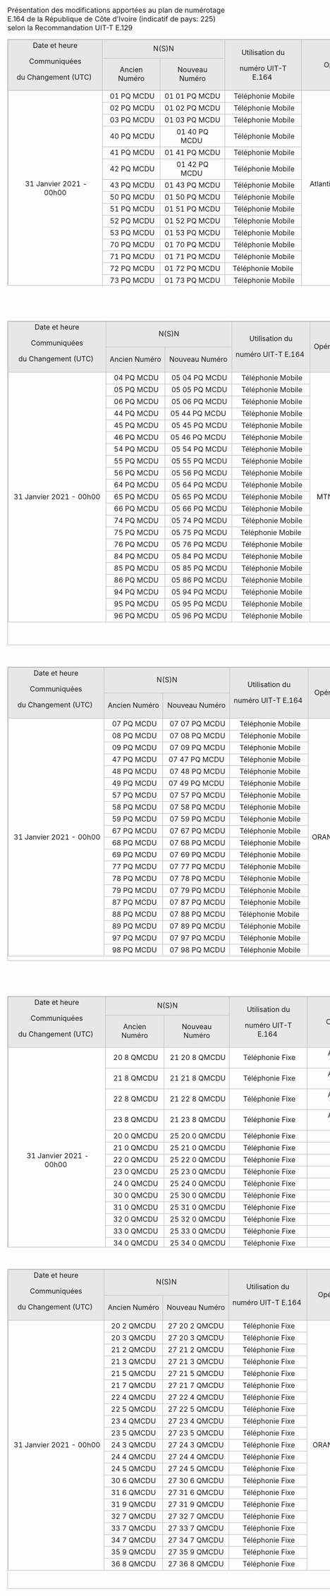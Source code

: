 
<p><span style="font-size: 12pt;">Présentation des modifications apportées au plan de numérotage E.164 de la République de Côte d’Ivoire (indicatif de pays: 225) selon la Recommandation UIT-T E.129</span></p>
<table style="border: 1px solid #bbbbbb; width: 851px; height: 559px; margin-left: auto; margin-right: auto;">
<tbody>
<tr>
<td rowspan="2" style="background-color: #e7e7e7; border: 1px solid #bbbbbb; text-align: center;">
<div><span style="font-size: 12pt;">Date et heure </span></div>
<p><span style="font-size: 12pt;">Communiquées </span></p>
<p><span style="font-size: 12pt;">du Changement (UTC)&nbsp;</span></p>
</td>
<td colspan="2" style="background-color: #e7e7e7; border: 1px solid #bbbbbb; text-align: center;"><span style="font-size: 12pt;">N(S)N</span></td>
<td rowspan="2" style="background-color: #e7e7e7; border: 1px solid #bbbbbb; text-align: center;">
<p><span style="font-size: 12pt;">Utilisation du </span></p>
<p><span style="font-size: 12pt;">numéro UIT-T E.164&nbsp;</span></p>
</td>
<td rowspan="2" style="background-color: #e7e7e7; border: 1px solid #bbbbbb; text-align: center;"><span style="font-size: 12pt;">Opérateur&nbsp;</span></td>
</tr>
<tr>
<td style="background-color: #e7e7e7; border: 1px solid #bbbbbb; text-align: center;"><span style="font-size: 12pt;">Ancien Numéro</span></td>
<td style="background-color: #e7e7e7; border: 1px solid #bbbbbb; text-align: center;"><span style="font-size: 12pt;">Nouveau Numéro</span></td>
</tr>
<tr>
<td rowspan="15" style="border: 1px solid #bbbbbb; text-align: center;">
<p><span style="font-size: 12pt;">&nbsp;31 Janvier 2021&nbsp;</span><span style="font-size: 12pt; background-color: inherit; color: inherit; caret-color: auto;">- 00h00</span></p>
</td>
<td style="border: 1px solid #bbbbbb; text-align: center;"><span style="font-size: 12pt;">&nbsp;01 PQ MCDU</span></td>
<td style="border: 1px solid #bbbbbb; text-align: center;"><span style="font-size: 12pt;">01 01 PQ MCDU</span></td>
<td style="border: 1px solid #bbbbbb; text-align: center;"><span style="font-size: 12pt;">&nbsp;Téléphonie Mobile</span></td>
<td rowspan="15" style="border: 1px solid #bbbbbb; text-align: center;"><span style="font-size: 12pt;">Atlantique Telecom CI&nbsp;</span></td>
</tr>
<tr>
<td style="border: 1px solid #bbbbbb; text-align: center;"><span style="font-size: 12pt;">&nbsp;02 PQ MCDU</span></td>
<td style="border: 1px solid #bbbbbb; text-align: center;"><span style="font-size: 12pt;">01 02 PQ MCDU</span></td>
<td style="border: 1px solid #bbbbbb; text-align: center;"><span style="font-size: 12pt;">&nbsp;Téléphonie Mobile</span></td>
</tr>
<tr>
<td style="border: 1px solid #bbbbbb; text-align: center;"><span style="font-size: 12pt;">&nbsp;03 PQ MCDU</span></td>
<td style="border: 1px solid #bbbbbb; text-align: center;"><span style="font-size: 12pt;">01 03 PQ MCDU</span></td>
<td style="border: 1px solid #bbbbbb; text-align: center;"><span style="font-size: 12pt;">&nbsp;Téléphonie Mobile</span></td>
</tr>
<tr>
<td style="border: 1px solid #bbbbbb; text-align: center;"><span style="font-size: 12pt;">&nbsp;40 PQ MCDU</span></td>
<td style="border: 1px solid #bbbbbb; text-align: center;"><span style="font-size: 12pt;">01 40 PQ MCDU&nbsp;</span></td>
<td style="border: 1px solid #bbbbbb; text-align: center;"><span style="font-size: 12pt;">&nbsp;Téléphonie Mobile</span></td>
</tr>
<tr>
<td style="border: 1px solid #bbbbbb; text-align: center;"><span style="font-size: 12pt;">&nbsp;41 PQ MCDU</span></td>
<td style="border: 1px solid #bbbbbb; text-align: center;"><span style="font-size: 12pt;">01 41 PQ MCDU</span></td>
<td style="border: 1px solid #bbbbbb; text-align: center;"><span style="font-size: 12pt;">&nbsp;Téléphonie Mobile</span></td>
</tr>
<tr>
<td style="border: 1px solid #bbbbbb; text-align: center;"><span style="font-size: 12pt;">&nbsp;42 PQ MCDU</span></td>
<td style="border: 1px solid #bbbbbb; text-align: center;"><span style="font-size: 12pt;">01 42 PQ MCDU&nbsp;</span></td>
<td style="border: 1px solid #bbbbbb; text-align: center;"><span style="font-size: 12pt;">&nbsp;Téléphonie Mobile</span></td>
</tr>
<tr>
<td style="border: 1px solid #bbbbbb; text-align: center;"><span style="font-size: 12pt;">&nbsp;43 PQ MCDU</span></td>
<td style="border: 1px solid #bbbbbb; text-align: center;"><span style="font-size: 12pt;">01 43 PQ MCDU</span></td>
<td style="border: 1px solid #bbbbbb; text-align: center;"><span style="font-size: 12pt;">&nbsp;Téléphonie Mobile</span></td>
</tr>
<tr>
<td style="border: 1px solid #bbbbbb; text-align: center;"><span style="font-size: 12pt;">&nbsp;50 PQ MCDU</span></td>
<td style="border: 1px solid #bbbbbb; text-align: center;"><span style="font-size: 12pt;">01 50 PQ MCDU</span></td>
<td style="border: 1px solid #bbbbbb; text-align: center;"><span style="font-size: 12pt;">&nbsp;Téléphonie Mobile</span></td>
</tr>
<tr>
<td style="border: 1px solid #bbbbbb; text-align: center;"><span style="font-size: 12pt;">&nbsp;51 PQ MCDU</span></td>
<td style="border: 1px solid #bbbbbb; text-align: center;"><span style="font-size: 12pt;">01 51 PQ MCDU</span></td>
<td style="border: 1px solid #bbbbbb; text-align: center;"><span style="font-size: 12pt;">&nbsp;Téléphonie Mobile</span></td>
</tr>
<tr>
<td style="border: 1px solid #bbbbbb; text-align: center;"><span style="font-size: 12pt;">&nbsp;52 PQ MCDU</span></td>
<td style="border: 1px solid #bbbbbb; text-align: center;"><span style="font-size: 12pt;">01 52 PQ MCDU</span></td>
<td style="border: 1px solid #bbbbbb; text-align: center;"><span style="font-size: 12pt;">&nbsp;Téléphonie Mobile</span></td>
</tr>
<tr>
<td style="border: 1px solid #bbbbbb; text-align: center;"><span style="font-size: 12pt;">&nbsp;53 PQ MCDU</span></td>
<td style="border: 1px solid #bbbbbb; text-align: center;"><span style="font-size: 12pt;">01 53 PQ MCDU</span></td>
<td style="border: 1px solid #bbbbbb; text-align: center;"><span style="font-size: 12pt;">&nbsp;Téléphonie Mobile</span></td>
</tr>
<tr>
<td style="border: 1px solid #bbbbbb; text-align: center;"><span style="font-size: 12pt;">&nbsp;70 PQ MCDU</span></td>
<td style="border: 1px solid #bbbbbb; text-align: center;"><span style="font-size: 12pt;">01 70 PQ MCDU</span></td>
<td style="border: 1px solid #bbbbbb; text-align: center;"><span style="font-size: 12pt;">&nbsp;Téléphonie Mobile</span></td>
</tr>
<tr>
<td style="border: 1px solid #bbbbbb; text-align: center;"><span style="font-size: 12pt;">&nbsp;71 PQ MCDU</span></td>
<td style="border: 1px solid #bbbbbb; text-align: center;"><span style="font-size: 12pt;">01 71 PQ MCDU</span></td>
<td style="border: 1px solid #bbbbbb; text-align: center;"><span style="font-size: 12pt;">&nbsp;Téléphonie Mobile</span></td>
</tr>
<tr>
<td style="border: 1px solid #bbbbbb; text-align: center;"><span style="font-size: 12pt;">&nbsp;72 PQ MCDU</span></td>
<td style="border: 1px solid #bbbbbb; text-align: center;"><span style="font-size: 12pt;">01 72 PQ MCDU</span></td>
<td style="border: 1px solid #bbbbbb; text-align: center;"><span style="font-size: 12pt;">&nbsp;Téléphonie Mobile&nbsp;</span></td>
</tr>
<tr>
<td style="border: 1px solid #bbbbbb; text-align: center;"><span style="font-size: 12pt;">&nbsp;73 PQ MCDU</span></td>
<td style="border: 1px solid #bbbbbb; text-align: center;"><span style="font-size: 12pt;">01 73 PQ MCDU</span></td>
<td style="border: 1px solid #bbbbbb; text-align: center;"><span style="font-size: 12pt;">&nbsp;Téléphonie Mobile</span></td>
</tr>
</tbody>
</table>
<p>&nbsp;<span style="font-size: 12pt;"></span></p>
 
<p>&nbsp;</p>
<table style="border: 1px solid #bbbbbb; width: 850px; height: 736px; margin-left: auto; margin-right: auto;">
<tbody>
<tr>
<td rowspan="2" style="background-color: #e7e7e7; border: 1px solid #bbbbbb; text-align: center;">
<div><span style="font-size: 12pt;">Date et heure </span></div>
<p><span style="font-size: 12pt;">Communiquées </span></p>
<p><span style="font-size: 12pt;">du Changement (UTC)&nbsp;</span></p>
</td>
<td colspan="2" style="background-color: #e7e7e7; border: 1px solid #bbbbbb; text-align: center;"><span style="font-size: 12pt;">N(S)N</span></td>
<td rowspan="2" style="background-color: #e7e7e7; border: 1px solid #bbbbbb; text-align: center;">
<p><span style="font-size: 12pt;">Utilisation du </span></p>
<p><span style="font-size: 12pt;">numéro UIT-T E.164&nbsp;</span></p>
</td>
<td rowspan="2" style="background-color: #e7e7e7; border: 1px solid #bbbbbb; text-align: center;"><span style="font-size: 12pt;">Opérateur&nbsp;</span></td>
</tr>
<tr>
<td style="background-color: #e7e7e7; border: 1px solid #bbbbbb; text-align: center;"><span style="font-size: 12pt;">Ancien Numéro</span></td>
<td style="background-color: #e7e7e7; border: 1px solid #bbbbbb; text-align: center;"><span style="font-size: 12pt;">Nouveau Numéro</span></td>
</tr>
<tr>
<td rowspan="21" style="border: 1px solid #bbbbbb; text-align: center;">
<p><span style="font-size: 12pt;">&nbsp;31 Janvier 2021&nbsp;</span><span style="font-size: 12pt; background-color: inherit; color: inherit; caret-color: auto;">- 00h00&nbsp;</span></p>
</td>
<td style="border: 1px solid #bbbbbb; text-align: center;"><span style="font-size: 12pt;">&nbsp;04 PQ MCDU</span></td>
<td style="border: 1px solid #bbbbbb; text-align: center;"><span style="font-size: 12pt;">&nbsp;05 04 PQ MCDU</span></td>
<td style="border: 1px solid #bbbbbb; text-align: center;"><span style="font-size: 12pt;">&nbsp;Téléphonie Mobile</span></td>
<td rowspan="21" style="border: 1px solid #bbbbbb; text-align: center;"><span style="font-size: 12pt;">MTN-CI&nbsp;</span></td>
</tr>
<tr>
<td style="border: 1px solid #bbbbbb; text-align: center;"><span style="font-size: 12pt;">&nbsp;05 PQ MCDU</span></td>
<td style="border: 1px solid #bbbbbb; text-align: center;"><span style="font-size: 12pt;">&nbsp;05 05 PQ MCDU</span></td>
<td style="border: 1px solid #bbbbbb; text-align: center;"><span style="font-size: 12pt;">&nbsp;Téléphonie Mobile</span></td>
</tr>
<tr>
<td style="border: 1px solid #bbbbbb; text-align: center;"><span style="font-size: 12pt;">&nbsp;06 PQ MCDU</span></td>
<td style="border: 1px solid #bbbbbb; text-align: center;"><span style="font-size: 12pt;">&nbsp;05 06 PQ MCDU</span></td>
<td style="border: 1px solid #bbbbbb; text-align: center;"><span style="font-size: 12pt;">&nbsp;Téléphonie Mobile</span></td>
</tr>
<tr>
<td style="border: 1px solid #bbbbbb; text-align: center;"><span style="font-size: 12pt;">&nbsp;44 PQ MCDU</span></td>
<td style="border: 1px solid #bbbbbb; text-align: center;"><span style="font-size: 12pt;">&nbsp;05 44 PQ MCDU&nbsp;</span></td>
<td style="border: 1px solid #bbbbbb; text-align: center;"><span style="font-size: 12pt;">&nbsp;Téléphonie Mobile</span></td>
</tr>
<tr>
<td style="border: 1px solid #bbbbbb; text-align: center;"><span style="font-size: 12pt;">&nbsp;45 PQ MCDU</span></td>
<td style="border: 1px solid #bbbbbb; text-align: center;"><span style="font-size: 12pt;">&nbsp;05 45 PQ MCDU</span></td>
<td style="border: 1px solid #bbbbbb; text-align: center;"><span style="font-size: 12pt;">&nbsp;Téléphonie Mobile</span></td>
</tr>
<tr>
<td style="border: 1px solid #bbbbbb; text-align: center;"><span style="font-size: 12pt;">&nbsp;46 PQ MCDU</span></td>
<td style="border: 1px solid #bbbbbb; text-align: center;"><span style="font-size: 12pt;">&nbsp;05 46 PQ MCDU&nbsp;</span></td>
<td style="border: 1px solid #bbbbbb; text-align: center;"><span style="font-size: 12pt;">&nbsp;Téléphonie Mobile</span></td>
</tr>
<tr>
<td style="border: 1px solid #bbbbbb; text-align: center;"><span style="font-size: 12pt;">&nbsp;54 PQ MCDU</span></td>
<td style="border: 1px solid #bbbbbb; text-align: center;"><span style="font-size: 12pt;">&nbsp;05 54 PQ MCDU</span></td>
<td style="border: 1px solid #bbbbbb; text-align: center;"><span style="font-size: 12pt;">&nbsp;Téléphonie Mobile</span></td>
</tr>
<tr>
<td style="border: 1px solid #bbbbbb; text-align: center;"><span style="font-size: 12pt;">&nbsp;55 PQ MCDU</span></td>
<td style="border: 1px solid #bbbbbb; text-align: center;"><span style="font-size: 12pt;">&nbsp;05 55 PQ MCDU</span></td>
<td style="border: 1px solid #bbbbbb; text-align: center;"><span style="font-size: 12pt;">&nbsp;Téléphonie Mobile</span></td>
</tr>
<tr>
<td style="border: 1px solid #bbbbbb; text-align: center;"><span style="font-size: 12pt;">&nbsp;56 PQ MCDU</span></td>
<td style="border: 1px solid #bbbbbb; text-align: center;"><span style="font-size: 12pt;">&nbsp;05 56 PQ MCDU</span></td>
<td style="border: 1px solid #bbbbbb; text-align: center;"><span style="font-size: 12pt;">&nbsp;Téléphonie Mobile</span></td>
</tr>
<tr>
<td style="border: 1px solid #bbbbbb; text-align: center;"><span style="font-size: 12pt;">&nbsp;64 PQ MCDU</span></td>
<td style="border: 1px solid #bbbbbb; text-align: center;"><span style="font-size: 12pt;">&nbsp;05 64 PQ MCDU</span></td>
<td style="border: 1px solid #bbbbbb; text-align: center;"><span style="font-size: 12pt;">&nbsp;Téléphonie Mobile</span></td>
</tr>
<tr>
<td style="border: 1px solid #bbbbbb; text-align: center;"><span style="font-size: 12pt;">&nbsp;65 PQ MCDU</span></td>
<td style="border: 1px solid #bbbbbb; text-align: center;"><span style="font-size: 12pt;">&nbsp;05 65 PQ MCDU</span></td>
<td style="border: 1px solid #bbbbbb; text-align: center;"><span style="font-size: 12pt;">&nbsp;Téléphonie Mobile</span></td>
</tr>
<tr>
<td style="border: 1px solid #bbbbbb; text-align: center;"><span style="font-size: 12pt;">&nbsp;66 PQ MCDU</span></td>
<td style="border: 1px solid #bbbbbb; text-align: center;"><span style="font-size: 12pt;">&nbsp;05 66 PQ MCDU</span></td>
<td style="border: 1px solid #bbbbbb; text-align: center;"><span style="font-size: 12pt;">&nbsp;Téléphonie Mobile</span></td>
</tr>
<tr>
<td style="border: 1px solid #bbbbbb; text-align: center;"><span style="font-size: 12pt;">&nbsp;74 PQ MCDU</span></td>
<td style="border: 1px solid #bbbbbb; text-align: center;"><span style="font-size: 12pt;">&nbsp;05 74 PQ MCDU</span></td>
<td style="border: 1px solid #bbbbbb; text-align: center;"><span style="font-size: 12pt;">&nbsp;Téléphonie Mobile</span></td>
</tr>
<tr>
<td style="border: 1px solid #bbbbbb; text-align: center;"><span style="font-size: 12pt;">&nbsp;75 PQ MCDU</span></td>
<td style="border: 1px solid #bbbbbb; text-align: center;"><span style="font-size: 12pt;">&nbsp;05 75 PQ MCDU</span></td>
<td style="border: 1px solid #bbbbbb; text-align: center;"><span style="font-size: 12pt;">&nbsp;Téléphonie Mobile&nbsp;</span></td>
</tr>
<tr>
<td style="border: 1px solid #bbbbbb; text-align: center;"><span style="font-size: 12pt;">&nbsp;76 PQ MCDU</span></td>
<td style="border: 1px solid #bbbbbb; text-align: center;"><span style="font-size: 12pt;">&nbsp;05 76 PQ MCDU</span></td>
<td style="border: 1px solid #bbbbbb; text-align: center;"><span style="font-size: 12pt;">&nbsp;Téléphonie Mobile</span></td>
</tr>
<tr>
<td style="border: 1px solid #bbbbbb; text-align: center;">&nbsp;<span style="font-size: 12pt;">84 PQ MCDU</span></td>
<td style="border: 1px solid #bbbbbb; text-align: center;"><span style="font-size: 12pt;">&nbsp;05 84 PQ MCDU</span></td>
<td style="border: 1px solid #bbbbbb; text-align: center;">&nbsp;<span style="font-size: 12pt;">Téléphonie Mobile</span></td>
</tr>
<tr>
<td style="border: 1px solid #bbbbbb; text-align: center;"><span style="font-size: 12pt;">&nbsp;85 PQ MCDU</span></td>
<td style="border: 1px solid #bbbbbb; text-align: center;"><span style="font-size: 12pt;">&nbsp;05 85 PQ MCDU</span></td>
<td style="border: 1px solid #bbbbbb; text-align: center;">&nbsp;<span style="font-size: 12pt;">Téléphonie Mobile</span></td>
</tr>
<tr>
<td style="border: 1px solid #bbbbbb; text-align: center;"><span style="font-size: 12pt;">&nbsp;86 PQ MCDU</span></td>
<td style="border: 1px solid #bbbbbb; text-align: center;"><span style="font-size: 12pt;">&nbsp;05 86 PQ MCDU</span></td>
<td style="border: 1px solid #bbbbbb; text-align: center;">&nbsp;<span style="font-size: 12pt;">Téléphonie Mobile</span></td>
</tr>
<tr>
<td style="border: 1px solid #bbbbbb; text-align: center;"><span style="font-size: 12pt;">&nbsp;94 PQ MCDU</span></td>
<td style="border: 1px solid #bbbbbb; text-align: center;"><span style="font-size: 12pt;">&nbsp;05 94 PQ MCDU</span></td>
<td style="border: 1px solid #bbbbbb; text-align: center;">&nbsp;<span style="font-size: 12pt;">Téléphonie Mobile</span></td>
</tr>
<tr>
<td style="border: 1px solid #bbbbbb; text-align: center;"><span style="font-size: 12pt;">&nbsp;95 PQ MCDU</span></td>
<td style="border: 1px solid #bbbbbb; text-align: center;"><span style="font-size: 12pt;">&nbsp;05 95 PQ MCDU</span></td>
<td style="border: 1px solid #bbbbbb; text-align: center;">&nbsp;<span style="font-size: 12pt;">Téléphonie Mobile</span></td>
</tr>
<tr>
<td style="border: 1px solid #bbbbbb; text-align: center;"><span style="font-size: 12pt;">&nbsp;96 PQ MCDU</span></td>
<td style="border: 1px solid #bbbbbb; text-align: center;"><span style="font-size: 12pt;">&nbsp;05 96 PQ MCDU</span></td>
<td style="border: 1px solid #bbbbbb; text-align: center;">&nbsp;<span style="font-size: 12pt;">Téléphonie Mobile</span></td>
</tr>
</tbody>
</table>
<p>&nbsp;&nbsp;</p>
<p><span style="font-size: 12pt;"></span></p>
<table style="border: 1px solid #bbbbbb; width: 851px; height: 667px; margin-left: auto; margin-right: auto;">
<tbody>
<tr>
<td rowspan="2" style="background-color: #e7e7e7; border: 1px solid #bbbbbb; text-align: center;">
<div><span style="font-size: 12pt;">Date et heure </span></div>
<p><span style="font-size: 12pt;">Communiquées </span></p>
<p><span style="font-size: 12pt;">du Changement (UTC)&nbsp;</span></p>
</td>
<td colspan="2" style="background-color: #e7e7e7; border: 1px solid #bbbbbb; text-align: center;"><span style="font-size: 12pt;">N(S)N</span></td>
<td rowspan="2" style="background-color: #e7e7e7; border: 1px solid #bbbbbb; text-align: center;">
<p><span style="font-size: 12pt;">Utilisation du </span></p>
<p><span style="font-size: 12pt;">numéro UIT-T E.164&nbsp;</span></p>
</td>
<td rowspan="2" style="background-color: #e7e7e7; border: 1px solid #bbbbbb; text-align: center;"><span style="font-size: 12pt;">Opérateur&nbsp;</span></td>
</tr>
<tr>
<td style="background-color: #e7e7e7; border: 1px solid #bbbbbb; text-align: center;"><span style="font-size: 12pt;">Ancien Numéro</span></td>
<td style="background-color: #e7e7e7; border: 1px solid #bbbbbb; text-align: center;"><span style="font-size: 12pt;">Nouveau Numéro</span></td>
</tr>
<tr>
<td rowspan="20" style="border: 1px solid #bbbbbb; text-align: center;">
<p><span style="font-size: 12pt;">&nbsp;31 Janvier 2021&nbsp;</span><span style="font-size: 12pt; background-color: inherit; color: inherit; caret-color: auto;">- 00h00</span></p>
</td>
<td style="border: 1px solid #bbbbbb; text-align: center;"><span style="font-size: 12pt;">&nbsp;07 PQ MCDU</span></td>
<td style="border: 1px solid #bbbbbb; text-align: center;"><span style="font-size: 12pt;">&nbsp;07 07 PQ MCDU</span></td>
<td style="border: 1px solid #bbbbbb; text-align: center;"><span style="font-size: 12pt;">&nbsp;Téléphonie Mobile</span></td>
<td rowspan="20" style="border: 1px solid #bbbbbb; text-align: center;"><span style="font-size: 12pt;">ORANGE CI&nbsp;</span></td>
</tr>
<tr>
<td style="border: 1px solid #bbbbbb; text-align: center;"><span style="font-size: 12pt;">&nbsp;08 PQ MCDU</span></td>
<td style="border: 1px solid #bbbbbb; text-align: center;"><span style="font-size: 12pt;">&nbsp;07 08 PQ MCDU</span></td>
<td style="border: 1px solid #bbbbbb; text-align: center;"><span style="font-size: 12pt;">&nbsp;Téléphonie Mobile</span></td>
</tr>
<tr>
<td style="border: 1px solid #bbbbbb; text-align: center;"><span style="font-size: 12pt;">&nbsp;09 PQ MCDU</span></td>
<td style="border: 1px solid #bbbbbb; text-align: center;"><span style="font-size: 12pt;">&nbsp;07 09 PQ MCDU</span></td>
<td style="border: 1px solid #bbbbbb; text-align: center;"><span style="font-size: 12pt;">&nbsp;Téléphonie Mobile</span></td>
</tr>
<tr>
<td style="border: 1px solid #bbbbbb; text-align: center;"><span style="font-size: 12pt;">&nbsp;47 PQ MCDU</span></td>
<td style="border: 1px solid #bbbbbb; text-align: center;"><span style="font-size: 12pt;">&nbsp;07 47 PQ MCDU&nbsp;</span></td>
<td style="border: 1px solid #bbbbbb; text-align: center;"><span style="font-size: 12pt;">&nbsp;Téléphonie Mobile</span></td>
</tr>
<tr>
<td style="border: 1px solid #bbbbbb; text-align: center;"><span style="font-size: 12pt;">&nbsp;48 PQ MCDU</span></td>
<td style="border: 1px solid #bbbbbb; text-align: center;"><span style="font-size: 12pt;">&nbsp;07 48 PQ MCDU</span></td>
<td style="border: 1px solid #bbbbbb; text-align: center;"><span style="font-size: 12pt;">&nbsp;Téléphonie Mobile</span></td>
</tr>
<tr>
<td style="border: 1px solid #bbbbbb; text-align: center;"><span style="font-size: 12pt;">&nbsp;49 PQ MCDU</span></td>
<td style="border: 1px solid #bbbbbb; text-align: center;"><span style="font-size: 12pt;">&nbsp;07 49 PQ MCDU&nbsp;</span></td>
<td style="border: 1px solid #bbbbbb; text-align: center;"><span style="font-size: 12pt;">&nbsp;Téléphonie Mobile</span></td>
</tr>
<tr>
<td style="border: 1px solid #bbbbbb; text-align: center;"><span style="font-size: 12pt;">&nbsp;57 PQ MCDU</span></td>
<td style="border: 1px solid #bbbbbb; text-align: center;"><span style="font-size: 12pt;">&nbsp;07 57 PQ MCDU</span></td>
<td style="border: 1px solid #bbbbbb; text-align: center;"><span style="font-size: 12pt;">&nbsp;Téléphonie Mobile</span></td>
</tr>
<tr>
<td style="border: 1px solid #bbbbbb; text-align: center;"><span style="font-size: 12pt;">&nbsp;58 PQ MCDU</span></td>
<td style="border: 1px solid #bbbbbb; text-align: center;"><span style="font-size: 12pt;">&nbsp;07 58 PQ MCDU</span></td>
<td style="border: 1px solid #bbbbbb; text-align: center;"><span style="font-size: 12pt;">&nbsp;Téléphonie Mobile</span></td>
</tr>
<tr>
<td style="border: 1px solid #bbbbbb; text-align: center;"><span style="font-size: 12pt;">&nbsp;59 PQ MCDU</span></td>
<td style="border: 1px solid #bbbbbb; text-align: center;"><span style="font-size: 12pt;">&nbsp;07 59 PQ MCDU</span></td>
<td style="border: 1px solid #bbbbbb; text-align: center;"><span style="font-size: 12pt;">&nbsp;Téléphonie Mobile</span></td>
</tr>
<tr>
<td style="border: 1px solid #bbbbbb; text-align: center;"><span style="font-size: 12pt;">&nbsp;67 PQ MCDU</span></td>
<td style="border: 1px solid #bbbbbb; text-align: center;"><span style="font-size: 12pt;">&nbsp;07 67 PQ MCDU</span></td>
<td style="border: 1px solid #bbbbbb; text-align: center;"><span style="font-size: 12pt;">&nbsp;Téléphonie Mobile</span></td>
</tr>
<tr>
<td style="border: 1px solid #bbbbbb; text-align: center;"><span style="font-size: 12pt;">&nbsp;68 PQ MCDU</span></td>
<td style="border: 1px solid #bbbbbb; text-align: center;"><span style="font-size: 12pt;">&nbsp;07 68 PQ MCDU</span></td>
<td style="border: 1px solid #bbbbbb; text-align: center;"><span style="font-size: 12pt;">&nbsp;Téléphonie Mobile</span></td>
</tr>
<tr>
<td style="border: 1px solid #bbbbbb; text-align: center;"><span style="font-size: 12pt;">&nbsp;69 PQ MCDU</span></td>
<td style="border: 1px solid #bbbbbb; text-align: center;"><span style="font-size: 12pt;">&nbsp;07 69 PQ MCDU</span></td>
<td style="border: 1px solid #bbbbbb; text-align: center;"><span style="font-size: 12pt;">&nbsp;Téléphonie Mobile</span></td>
</tr>
<tr>
<td style="border: 1px solid #bbbbbb; text-align: center;"><span style="font-size: 12pt;">&nbsp;77 PQ MCDU</span></td>
<td style="border: 1px solid #bbbbbb; text-align: center;"><span style="font-size: 12pt;">&nbsp;07 77 PQ MCDU</span></td>
<td style="border: 1px solid #bbbbbb; text-align: center;"><span style="font-size: 12pt;">&nbsp;Téléphonie Mobile</span></td>
</tr>
<tr>
<td style="border: 1px solid #bbbbbb; text-align: center;"><span style="font-size: 12pt;">&nbsp;78 PQ MCDU</span></td>
<td style="border: 1px solid #bbbbbb; text-align: center;"><span style="font-size: 12pt;">&nbsp;07 78 PQ MCDU</span></td>
<td style="border: 1px solid #bbbbbb; text-align: center;"><span style="font-size: 12pt;">&nbsp;Téléphonie Mobile</span></td>
</tr>
<tr>
<td style="border: 1px solid #bbbbbb; text-align: center;"><span style="font-size: 12pt;">&nbsp;79 PQ MCDU</span></td>
<td style="border: 1px solid #bbbbbb; text-align: center;"><span style="font-size: 12pt;">&nbsp;07 79 PQ MCDU</span></td>
<td style="border: 1px solid #bbbbbb; text-align: center;"><span style="font-size: 12pt;">&nbsp;Téléphonie Mobile</span></td>
</tr>
<tr>
<td style="border: 1px solid #bbbbbb; text-align: center;"><span style="font-size: 12pt;">&nbsp;87 PQ MCDU</span></td>
<td style="border: 1px solid #bbbbbb; text-align: center;"><span style="font-size: 12pt;">&nbsp;07 87 PQ MCDU</span></td>
<td style="border: 1px solid #bbbbbb; text-align: center;"><span style="font-size: 12pt;">&nbsp;Téléphonie Mobile</span></td>
</tr>
<tr>
<td style="border: 1px solid #bbbbbb; text-align: center;"><span style="font-size: 12pt;">&nbsp;88 PQ MCDU</span></td>
<td style="border: 1px solid #bbbbbb; text-align: center;"><span style="font-size: 12pt;">&nbsp;07 88 PQ MCDU</span></td>
<td style="border: 1px solid #bbbbbb; text-align: center;"><span style="font-size: 12pt;">&nbsp;Téléphonie Mobile&nbsp;</span></td>
</tr>
<tr>
<td style="border: 1px solid #bbbbbb; text-align: center;"><span style="font-size: 12pt;">&nbsp;89 PQ MCDU</span></td>
<td style="border: 1px solid #bbbbbb; text-align: center;"><span style="font-size: 12pt;">&nbsp;07 89 PQ MCDU</span></td>
<td style="border: 1px solid #bbbbbb; text-align: center;"><span style="font-size: 12pt;">&nbsp;Téléphonie Mobile</span></td>
</tr>
<tr>
<td style="border: 1px solid #bbbbbb; text-align: center;">&nbsp;<span style="font-size: 12pt;">97 PQ MCDU</span></td>
<td style="border: 1px solid #bbbbbb; text-align: center;"><span style="font-size: 12pt;">&nbsp;07 97 PQ MCDU</span></td>
<td style="border: 1px solid #bbbbbb; text-align: center;">&nbsp;<span style="font-size: 12pt;">Téléphonie Mobile</span></td>
</tr>
<tr>
<td style="border: 1px solid #bbbbbb; text-align: center;"><span style="font-size: 12pt;">&nbsp;98 PQ MCDU</span></td>
<td style="border: 1px solid #bbbbbb; text-align: center;"><span style="font-size: 12pt;">&nbsp;07 98 PQ MCDU</span></td>
<td style="border: 1px solid #bbbbbb; text-align: center;">&nbsp;<span style="font-size: 12pt;">Téléphonie Mobile</span></td>
</tr>
</tbody>
</table>
<p>&nbsp;</p>
<p>&nbsp;</p>
<p><span style="font-size: 12pt;"></span></p>
<table style="border: 1px solid #bbbbbb; width: 847px; height: 570px; margin-left: auto; margin-right: auto;">
<tbody>
<tr>
<td rowspan="2" style="background-color: #e7e7e7; border: 1px solid #bbbbbb; text-align: center;">
<div><span style="font-size: 12pt;">Date et heure </span></div>
<p><span style="font-size: 12pt;">Communiquées </span></p>
<p><span style="font-size: 12pt;">du Changement (UTC)&nbsp;</span></p>
</td>
<td colspan="2" style="background-color: #e7e7e7; border: 1px solid #bbbbbb; text-align: center;"><span style="font-size: 12pt;">N(S)N</span></td>
<td rowspan="2" style="background-color: #e7e7e7; border: 1px solid #bbbbbb; text-align: center;">
<p><span style="font-size: 12pt;">Utilisation du </span></p>
<p><span style="font-size: 12pt;">numéro UIT-T E.164&nbsp;</span></p>
</td>
<td rowspan="2" style="background-color: #e7e7e7; border: 1px solid #bbbbbb; text-align: center;"><span style="font-size: 12pt;">Opérateur&nbsp;</span></td>
</tr>
<tr>
<td style="background-color: #e7e7e7; border: 1px solid #bbbbbb; text-align: center;"><span style="font-size: 12pt;">Ancien Numéro</span></td>
<td style="background-color: #e7e7e7; border: 1px solid #bbbbbb; text-align: center;"><span style="font-size: 12pt;">Nouveau Numéro</span></td>
</tr>
<tr>
<td rowspan="16" style="border: 1px solid #bbbbbb; text-align: center;">
<p><span style="font-size: 12pt;">&nbsp;31 Janvier 2021&nbsp;</span><span style="font-size: 12pt; background-color: inherit; color: inherit; caret-color: auto;">- 00h00&nbsp;</span></p>
</td>
<td style="border: 1px solid #bbbbbb; text-align: center;"><span style="font-size: 12pt;">&nbsp;20 8 QMCDU</span></td>
<td style="border: 1px solid #bbbbbb; text-align: center;"><span style="font-size: 12pt;">&nbsp;21 20 8 QMCDU</span></td>
<td style="border: 1px solid #bbbbbb; text-align: center;"><span style="font-size: 12pt;">&nbsp;Téléphonie Fixe</span></td>
<td style="border: 1px solid #bbbbbb; text-align: center;"><span style="font-size: 12pt;">&nbsp;Atlantique Telecom </span></td>
</tr>
<tr>
<td style="border: 1px solid #bbbbbb; text-align: center;"><span style="font-size: 12pt;">&nbsp;21 8 QMCDU</span></td>
<td style="border: 1px solid #bbbbbb; text-align: center;"><span style="font-size: 12pt;">&nbsp;21 21 8 QMCDU</span></td>
<td style="border: 1px solid #bbbbbb; text-align: center;"><span style="font-size: 12pt;">&nbsp;Téléphonie Fixe</span></td>
<td style="border: 1px solid #bbbbbb; text-align: center;"><span style="font-size: 12pt;">&nbsp;Atlantique Telecom</span></td>
</tr>
<tr>
<td style="border: 1px solid #bbbbbb; text-align: center;"><span style="font-size: 12pt;">&nbsp;22 8 QMCDU</span></td>
<td style="border: 1px solid #bbbbbb; text-align: center;"><span style="font-size: 12pt;">&nbsp;21 22 8 QMCDU</span></td>
<td style="border: 1px solid #bbbbbb; text-align: center;"><span style="font-size: 12pt;">&nbsp;Téléphonie Fixe</span></td>
<td style="border: 1px solid #bbbbbb; text-align: center;"><span style="font-size: 12pt;">&nbsp;Atlantique Telecom</span></td>
</tr>
<tr>
<td style="border: 1px solid #bbbbbb; text-align: center;"><span style="font-size: 12pt;">&nbsp;23 8 QMCDU</span></td>
<td style="border: 1px solid #bbbbbb; text-align: center;"><span style="font-size: 12pt;">&nbsp;21 23 8 QMCDU </span></td>
<td style="border: 1px solid #bbbbbb; text-align: center;"><span style="font-size: 12pt;">&nbsp;Téléphonie Fixe</span></td>
<td style="border: 1px solid #bbbbbb; text-align: center;"><span style="font-size: 12pt;">&nbsp;Atlantique Telecom</span></td>
</tr>
<tr>
<td style="border: 1px solid #bbbbbb; text-align: center;"><span style="font-size: 12pt;">&nbsp;20 0 QMCDU</span></td>
<td style="border: 1px solid #bbbbbb; text-align: center;"><span style="font-size: 12pt;">&nbsp;25 20 0 QMCDU</span></td>
<td style="border: 1px solid #bbbbbb; text-align: center;"><span style="font-size: 12pt;">&nbsp;Téléphonie Fixe</span></td>
<td style="border: 1px solid #bbbbbb; text-align: center;"><span style="font-size: 12pt;">&nbsp;MTN-CI</span></td>
</tr>
<tr>
<td style="border: 1px solid #bbbbbb; text-align: center;"><span style="font-size: 12pt;">&nbsp;21 0 QMCDU</span></td>
<td style="border: 1px solid #bbbbbb; text-align: center;"><span style="font-size: 12pt;">&nbsp;25 21 0 QMCDU </span></td>
<td style="border: 1px solid #bbbbbb; text-align: center;"><span style="font-size: 12pt;">&nbsp;Téléphonie Fixe</span></td>
<td style="border: 1px solid #bbbbbb; text-align: center;"><span style="font-size: 12pt;">&nbsp;MTN-CI</span></td>
</tr>
<tr>
<td style="border: 1px solid #bbbbbb; text-align: center;"><span style="font-size: 12pt;">&nbsp;22 0 QMCDU</span></td>
<td style="border: 1px solid #bbbbbb; text-align: center;"><span style="font-size: 12pt;">&nbsp;25 22 0 QMCDU</span></td>
<td style="border: 1px solid #bbbbbb; text-align: center;"><span style="font-size: 12pt;">&nbsp;Téléphonie Fixe</span></td>
<td style="border: 1px solid #bbbbbb; text-align: center;"><span style="font-size: 12pt;">&nbsp;MTN-CI</span></td>
</tr>
<tr>
<td style="border: 1px solid #bbbbbb; text-align: center;"><span style="font-size: 12pt;">&nbsp;23 0 QMCDU</span></td>
<td style="border: 1px solid #bbbbbb; text-align: center;"><span style="font-size: 12pt;">&nbsp;25 23 0 QMCDU</span></td>
<td style="border: 1px solid #bbbbbb; text-align: center;"><span style="font-size: 12pt;">&nbsp;Téléphonie Fixe</span></td>
<td style="border: 1px solid #bbbbbb; text-align: center;"><span style="font-size: 12pt;">&nbsp;MTN-CI</span></td>
</tr>
<tr>
<td style="border: 1px solid #bbbbbb; text-align: center;"><span style="font-size: 12pt;">&nbsp;24 0 QMCDU</span></td>
<td style="border: 1px solid #bbbbbb; text-align: center;"><span style="font-size: 12pt;">&nbsp;25 24 0 QMCDU</span></td>
<td style="border: 1px solid #bbbbbb; text-align: center;"><span style="font-size: 12pt;">&nbsp;Téléphonie Fixe</span></td>
<td style="border: 1px solid #bbbbbb; text-align: center;"><span style="font-size: 12pt;">&nbsp;MTN-CI</span></td>
</tr>
<tr>
<td style="border: 1px solid #bbbbbb; text-align: center;"><span style="font-size: 12pt;">&nbsp;30 0 QMCDU</span></td>
<td style="border: 1px solid #bbbbbb; text-align: center;"><span style="font-size: 12pt;">&nbsp;25 30 0 QMCDU</span></td>
<td style="border: 1px solid #bbbbbb; text-align: center;"><span style="font-size: 12pt;">&nbsp;Téléphonie Fixe</span></td>
<td style="border: 1px solid #bbbbbb; text-align: center;"><span style="font-size: 12pt;">&nbsp;MTN-CI</span></td>
</tr>
<tr>
<td style="border: 1px solid #bbbbbb; text-align: center;"><span style="font-size: 12pt;">&nbsp;31 0 QMCDU</span></td>
<td style="border: 1px solid #bbbbbb; text-align: center;"><span style="font-size: 12pt;">&nbsp;25 31 0 QMCDU</span></td>
<td style="border: 1px solid #bbbbbb; text-align: center;"><span style="font-size: 12pt;">&nbsp;Téléphonie Fixe</span></td>
<td style="border: 1px solid #bbbbbb; text-align: center;"><span style="font-size: 12pt;">&nbsp;MTN-CI</span></td>
</tr>
<tr>
<td style="border: 1px solid #bbbbbb; text-align: center;"><span style="font-size: 12pt;">&nbsp;32 0 QMCDU</span></td>
<td style="border: 1px solid #bbbbbb; text-align: center;"><span style="font-size: 12pt;">&nbsp;25 32 0 QMCDU</span></td>
<td style="border: 1px solid #bbbbbb; text-align: center;"><span style="font-size: 12pt;">&nbsp;Téléphonie Fixe</span></td>
<td style="border: 1px solid #bbbbbb; text-align: center;"><span style="font-size: 12pt;">&nbsp;MTN-CI</span></td>
</tr>
<tr>
<td style="border: 1px solid #bbbbbb; text-align: center;"><span style="font-size: 12pt;">&nbsp;33 0 QMCDU</span></td>
<td style="border: 1px solid #bbbbbb; text-align: center;"><span style="font-size: 12pt;">&nbsp;25 33 0 QMCDU</span></td>
<td style="border: 1px solid #bbbbbb; text-align: center;"><span style="font-size: 12pt;">&nbsp;Téléphonie Fixe</span></td>
<td style="border: 1px solid #bbbbbb; text-align: center;"><span style="font-size: 12pt;">&nbsp;MTN-CI</span></td>
</tr>
<tr>
<td style="border: 1px solid #bbbbbb; text-align: center;"><span style="font-size: 12pt;">&nbsp;34 0 QMCDU</span></td>
<td style="border: 1px solid #bbbbbb; text-align: center;"><span style="font-size: 12pt;">&nbsp;25 34 0 QMCDU</span></td>
<td style="border: 1px solid #bbbbbb; text-align: center;"><span style="font-size: 12pt;">&nbsp;Téléphonie Fixe</span></td>
<td style="border: 1px solid #bbbbbb; text-align: center;"><span style="font-size: 12pt;">&nbsp;MTN-CI</span></td>
</tr>
<tr>
<td style="border: 1px solid #bbbbbb; text-align: center;"><span style="font-size: 12pt;">&nbsp;35 0 QMCDU</span></td>
<td style="border: 1px solid #bbbbbb; text-align: center;"><span style="font-size: 12pt;">&nbsp;25 35 0 QMCDU</span></td>
<td style="border: 1px solid #bbbbbb; text-align: center;"><span style="font-size: 12pt;">&nbsp;Téléphonie Fixe</span></td>
<td style="border: 1px solid #bbbbbb; text-align: center;"><span style="font-size: 12pt;">&nbsp;MTN-CI</span></td>
</tr>
<tr>
<td style="border: 1px solid #bbbbbb; text-align: center;"><span style="font-size: 12pt;">&nbsp;36 0 QMCDU</span></td>
<td style="border: 1px solid #bbbbbb; text-align: center;"><span style="font-size: 12pt;">&nbsp;25 36 0 QMCDU</span></td>
<td style="border: 1px solid #bbbbbb; text-align: center;"><span style="font-size: 12pt;">&nbsp;Téléphonie Fixe</span></td>
<td style="border: 1px solid #bbbbbb; text-align: center;"><span style="font-size: 12pt;">&nbsp;MTN-CI</span></td>
</tr>
</tbody>
</table>
<p>&nbsp;&nbsp;&nbsp;</p>
<p><span style="font-size: 12pt;"></span></p>
<table style="border: 1px solid #bbbbbb; width: 846px; height: 726px; margin-left: auto; margin-right: auto;">
<tbody>
<tr>
<td rowspan="2" style="background-color: #e7e7e7; border: 1px solid #bbbbbb; text-align: center;">
<div><span style="font-size: 12pt;">Date et heure </span></div>
<p><span style="font-size: 12pt;">Communiquées </span></p>
<p><span style="font-size: 12pt;">du Changement (UTC)&nbsp;</span></p>
</td>
<td colspan="2" style="background-color: #e7e7e7; border: 1px solid #bbbbbb; text-align: center;"><span style="font-size: 12pt;">N(S)N</span></td>
<td rowspan="2" style="background-color: #e7e7e7; border: 1px solid #bbbbbb; text-align: center;">
<p><span style="font-size: 12pt;">Utilisation du </span></p>
<p><span style="font-size: 12pt;">numéro UIT-T E.164&nbsp;</span></p>
</td>
<td rowspan="2" style="background-color: #e7e7e7; border: 1px solid #bbbbbb; text-align: center;"><span style="font-size: 12pt;">Opérateur&nbsp;</span></td>
</tr>
<tr>
<td style="background-color: #e7e7e7; border: 1px solid #bbbbbb; text-align: center;"><span style="font-size: 12pt;">Ancien Numéro</span></td>
<td style="background-color: #e7e7e7; border: 1px solid #bbbbbb; text-align: center;"><span style="font-size: 12pt;">Nouveau Numéro</span></td>
</tr>
<tr>
<td rowspan="21" style="border: 1px solid #bbbbbb; text-align: center;">
<p><span style="font-size: 12pt;">&nbsp;31 Janvier 2021&nbsp;</span><span style="font-size: 12pt; background-color: inherit; color: inherit; caret-color: auto;">- 00h00</span></p>
</td>
<td style="border: 1px solid #bbbbbb; text-align: center;"><span style="font-size: 12pt;">20 2 QMCDU</span></td>
<td style="border: 1px solid #bbbbbb; text-align: center;"><span style="font-size: 12pt;">27 20 2 QMCDU</span></td>
<td style="border: 1px solid #bbbbbb; text-align: center;"><span style="font-size: 12pt;">&nbsp;Téléphonie Fixe</span></td>
<td rowspan="21" style="border: 1px solid #bbbbbb; text-align: center;"><span style="font-size: 12pt;">&nbsp;<span style="font-size: 12pt;">ORANGE CI</span></span><span style="font-size: 12pt;"></span><span style="font-size: 12pt;"></span>&nbsp;&nbsp;&nbsp;&nbsp;&nbsp;</td>
</tr>
<tr>
<td style="border: 1px solid #bbbbbb; text-align: center;"><span style="font-size: 12pt;">20 3 QMCDU</span></td>
<td style="border: 1px solid #bbbbbb; text-align: center;"><span style="font-size: 12pt;">27 20 3 QMCDU</span></td>
<td style="border: 1px solid #bbbbbb; text-align: center;"><span style="font-size: 12pt;">&nbsp;Téléphonie Fixe</span></td>
</tr>
<tr>
<td style="border: 1px solid #bbbbbb; text-align: center;"><span style="font-size: 12pt;">21 2 QMCDU</span></td>
<td style="border: 1px solid #bbbbbb; text-align: center;"><span style="font-size: 12pt;">27 21 2 QMCDU</span></td>
<td style="border: 1px solid #bbbbbb; text-align: center;"><span style="font-size: 12pt;">&nbsp;Téléphonie Fixe</span></td>
</tr>
<tr>
<td style="border: 1px solid #bbbbbb; text-align: center;"><span style="font-size: 12pt;">21 3 QMCDU</span></td>
<td style="border: 1px solid #bbbbbb; text-align: center;"><span style="font-size: 12pt;">27 21 3 QMCDU</span></td>
<td style="border: 1px solid #bbbbbb; text-align: center;"><span style="font-size: 12pt;">&nbsp;Téléphonie Fixe</span></td>
</tr>
<tr>
<td style="border: 1px solid #bbbbbb; text-align: center;"><span style="font-size: 12pt;">21 5 QMCDU</span></td>
<td style="border: 1px solid #bbbbbb; text-align: center;"><span style="font-size: 12pt;">27 21 5 QMCDU</span></td>
<td style="border: 1px solid #bbbbbb; text-align: center;"><span style="font-size: 12pt;">&nbsp;Téléphonie Fixe</span></td>
</tr>
<tr>
<td style="border: 1px solid #bbbbbb; text-align: center;"><span style="font-size: 12pt;">21 7 QMCDU</span></td>
<td style="border: 1px solid #bbbbbb; text-align: center;"><span style="font-size: 12pt;">27 21 7 QMCDU</span></td>
<td style="border: 1px solid #bbbbbb; text-align: center;"><span style="font-size: 12pt;">&nbsp;Téléphonie Fixe</span></td>
</tr>
<tr>
<td style="border: 1px solid #bbbbbb; text-align: center;"><span style="font-size: 12pt;">22 4 QMCDU</span></td>
<td style="border: 1px solid #bbbbbb; text-align: center;"><span style="font-size: 12pt;">27 22 4 QMCDU</span></td>
<td style="border: 1px solid #bbbbbb; text-align: center;"><span style="font-size: 12pt;">&nbsp;Téléphonie Fixe</span></td>
</tr>
<tr>
<td style="border: 1px solid #bbbbbb; text-align: center;"><span style="font-size: 12pt;">22 5 QMCDU</span></td>
<td style="border: 1px solid #bbbbbb; text-align: center;"><span style="font-size: 12pt;">27 22 5 QMCDU</span></td>
<td style="border: 1px solid #bbbbbb; text-align: center;"><span style="font-size: 12pt;">&nbsp;Téléphonie Fixe</span></td>
</tr>
<tr>
<td style="border: 1px solid #bbbbbb; text-align: center;"><span style="font-size: 12pt;">23 4 QMCDU</span></td>
<td style="border: 1px solid #bbbbbb; text-align: center;"><span style="font-size: 12pt;">27 23 4 QMCDU</span></td>
<td style="border: 1px solid #bbbbbb; text-align: center;"><span style="font-size: 12pt;">&nbsp;Téléphonie Fixe</span></td>
</tr>
<tr>
<td style="border: 1px solid #bbbbbb; text-align: center;"><span style="font-size: 12pt;">23 5 QMCDU</span></td>
<td style="border: 1px solid #bbbbbb; text-align: center;"><span style="font-size: 12pt;">27 23 5 QMCDU</span></td>
<td style="border: 1px solid #bbbbbb; text-align: center;"><span style="font-size: 12pt;">&nbsp;Téléphonie Fixe</span></td>
</tr>
<tr>
<td style="border: 1px solid #bbbbbb; text-align: center;"><span style="font-size: 12pt;">24 3 QMCDU</span></td>
<td style="border: 1px solid #bbbbbb; text-align: center;"><span style="font-size: 12pt;">27 24 3 QMCDU</span></td>
<td style="border: 1px solid #bbbbbb; text-align: center;"><span style="font-size: 12pt;">&nbsp;Téléphonie Fixe</span></td>
</tr>
<tr>
<td style="border: 1px solid #bbbbbb; text-align: center;"><span style="font-size: 12pt;">24 4 QMCDU</span></td>
<td style="border: 1px solid #bbbbbb; text-align: center;"><span style="font-size: 12pt;">27 24 4 QMCDU</span></td>
<td style="border: 1px solid #bbbbbb; text-align: center;"><span style="font-size: 12pt;">&nbsp;Téléphonie Fixe</span></td>
</tr>
<tr>
<td style="border: 1px solid #bbbbbb; text-align: center;"><span style="font-size: 12pt;">24 5 QMCDU</span></td>
<td style="border: 1px solid #bbbbbb; text-align: center;"><span style="font-size: 12pt;">27 24 5 QMCDU</span></td>
<td style="border: 1px solid #bbbbbb; text-align: center;"><span style="font-size: 12pt;">&nbsp;Téléphonie Fixe</span></td>
</tr>
<tr>
<td style="border: 1px solid #bbbbbb; text-align: center;"><span style="font-size: 12pt;">30 6 QMCDU</span></td>
<td style="border: 1px solid #bbbbbb; text-align: center;"><span style="font-size: 12pt;">27 30 6 QMCDU</span></td>
<td style="border: 1px solid #bbbbbb; text-align: center;"><span style="font-size: 12pt;">&nbsp;Téléphonie Fixe</span></td>
</tr>
<tr>
<td style="border: 1px solid #bbbbbb; text-align: center;"><span style="font-size: 12pt;">31 6 QMCDU</span></td>
<td style="border: 1px solid #bbbbbb; text-align: center;"><span style="font-size: 12pt;">27 31 6 QMCDU</span></td>
<td style="border: 1px solid #bbbbbb; text-align: center;"><span style="font-size: 12pt;">&nbsp;Téléphonie Fixe</span></td>
</tr>
<tr>
<td style="border: 1px solid #bbbbbb; text-align: center;"><span style="font-size: 12pt;">31 9 QMCDU</span></td>
<td style="border: 1px solid #bbbbbb; text-align: center;"><span style="font-size: 12pt;">27 31 9 QMCDU</span></td>
<td style="border: 1px solid #bbbbbb; text-align: center;"><span style="font-size: 12pt;">&nbsp;Téléphonie Fixe</span></td>
</tr>
<tr>
<td style="border: 1px solid #bbbbbb; text-align: center;"><span style="font-size: 12pt;">32 7 QMCDU</span></td>
<td style="border: 1px solid #bbbbbb; text-align: center;"><span style="font-size: 12pt;">27 32 7 QMCDU</span></td>
<td style="border: 1px solid #bbbbbb; text-align: center;"><span style="font-size: 12pt;">&nbsp;Téléphonie Fixe</span></td>
</tr>
<tr>
<td style="border: 1px solid #bbbbbb; text-align: center;"><span style="font-size: 12pt;">33 7 QMCDU</span></td>
<td style="border: 1px solid #bbbbbb; text-align: center;"><span style="font-size: 12pt;">27 33 7 QMCDU</span></td>
<td style="border: 1px solid #bbbbbb; text-align: center;"><span style="font-size: 12pt;">&nbsp;Téléphonie Fixe</span></td>
</tr>
<tr>
<td style="border: 1px solid #bbbbbb; text-align: center;"><span style="font-size: 12pt;">34 7 QMCDU</span></td>
<td style="border: 1px solid #bbbbbb; text-align: center;"><span style="font-size: 12pt;">27 34 7 QMCDU</span></td>
<td style="border: 1px solid #bbbbbb; text-align: center;"><span style="font-size: 12pt;">&nbsp;Téléphonie Fixe</span></td>
</tr>
<tr>
<td style="border: 1px solid #bbbbbb; text-align: center;"><span style="font-size: 12pt;">35 9 QMCDU</span></td>
<td style="border: 1px solid #bbbbbb; text-align: center;"><span style="font-size: 12pt;">27 35 9 QMCDU</span></td>
<td style="border: 1px solid #bbbbbb; text-align: center;"><span style="font-size: 12pt;">&nbsp;Téléphonie Fixe</span></td>
</tr>
<tr>
<td style="border: 1px solid #bbbbbb; text-align: center;"><span style="font-size: 12pt;">36 8 QMCDU</span></td>
<td style="border: 1px solid #bbbbbb; text-align: center;"><span style="font-size: 12pt;">27 36 8 QMCDU</span></td>
<td style="border: 1px solid #bbbbbb; text-align: center;"><span style="font-size: 12pt;">&nbsp;Téléphonie Fixe</span></td>
</tr>
</tbody>
</table>
<p>&nbsp;</p>
